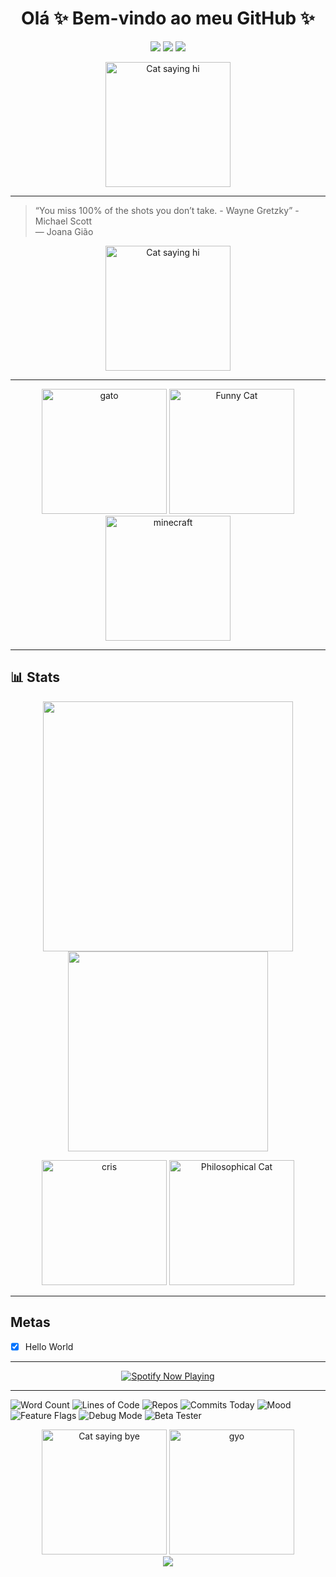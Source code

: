 <h1 align="center">Olá ✨ Bem-vindo ao meu GitHub ✨</h1>

<p align="center">
  <img src="https://img.shields.io/badge/code-clean-blue?style=flat-square"/>
  <img src="https://img.shields.io/badge/style-minimalist-green?style=flat-square"/>
  <img src="https://img.shields.io/badge/focus-learning-purple?style=flat-square"/>
</p>

<p align="center">
  <img src="https://media1.tenor.com/m/qRw9Rz-3XFYAAAAC/pep.gif" alt="Cat saying hi" height="200"/>
</p>

---

> “You miss 100% of the shots you don’t take. - Wayne Gretzky” - Michael Scott  
> — Joana Gião

<p align="center">
  <img src="https://static1.moviewebimages.com/wordpress/wp-content/uploads/2023/01/the-office-michael-scott.jpg?q=50&fit=crop&w=1140&h=&dpr=1.5" alt="Cat saying hi" height="200"/>
</p>

---

<p align="center">
  <img src="https://media1.tenor.com/m/AjaofTgbA38AAAAC/cat-eyebrow-raise.gif" alt="gato" height="200"/>
  <img src="https://cataas.com/cat/funny/says/vamossss?size=50&color=purple" alt="Funny Cat" height="200"/>
  <img src="https://media1.tenor.com/m/gVYo8e3qHuEAAAAC/villager-minecraft.gif" alt="minecraft" height="200"/>
</p>

---

## 📊 Stats

<p align="center">
  <img src="https://github-readme-stats.vercel.app/api?username=joanagiao&show_icons=true&theme=radical" width="400"/>
  <img src="https://github-readme-stats.vercel.app/api/top-langs/?username=joanagiao&layout=compact&theme=radical" width="320"/>
</p>

<p align="center">
  <img src="https://preview.redd.it/the-goat-cristiano-ronaldos-icon-card-rate-10-for-me-v0-r5wsqw6r5lqd1.png?width=1080&crop=smart&auto=webp&s=02f53f09e7d3bd04c52c0a108264de2613d59041" alt="cris" height="200"/>
  <img src="https://cataas.com/cat/says/'o%20código%20é%20arte'" alt="Philosophical Cat" height="200"/>
</p>

---

## Metas

- [x] Hello World
---
<p align="center">
  <a href="https://github.com/kittinan/spotify-github-profile">
    <img src="https://spotify-github-profile.kittinanx.com/api/view?uid=juketts&cover_image=true&theme=default&show_offline=false&background_color=121212&interchange=false" alt="Spotify Now Playing" />
  </a>
</p>

---

![Word Count](https://img.shields.io/badge/words_written-32768-purple?style=for-the-badge&logo=markdown)
![Lines of Code](https://img.shields.io/badge/lines_of_code-195384-blue?style=for-the-badge&logo=codefactor)
![Repos](https://img.shields.io/badge/repos-7_active-green?style=for-the-badge&logo=github)
![Commits Today](https://img.shields.io/badge/commits-today_3-ff69b4?style=for-the-badge&logo=git)
![Mood](https://img.shields.io/badge/mood-chaotic_good-yellow?style=for-the-badge&logo=magic-the-gathering)
![Feature Flags](https://img.shields.io/badge/feature_flags-yes-00CED1?style=for-the-badge&logo=flask)
![Debug Mode](https://img.shields.io/badge/debug-on-yellowgreen?style=for-the-badge&logo=bugsnag)
![Beta Tester](https://img.shields.io/badge/beta-tester-lightblue?style=for-the-badge&logo=beaker)



<p align="center">
  <img src="https://cataas.com/cat/says/bye?size=50&color=orange" alt="Cat saying bye" height="200"/>
  <img src="https://media1.tenor.com/m/DyhuhVTiOXcAAAAd/boa-noite-sporting-sporting.gif" alt="gyo" height="200"/>
  <br/>
  <img src="https://capsule-render.vercel.app/api?type=waving&color=gradient&height=120&section=footer"/>
</p>  

